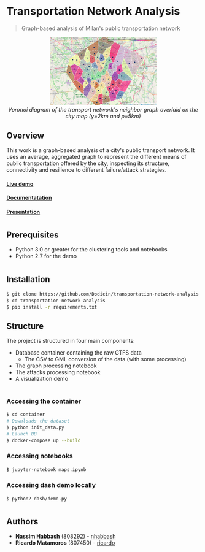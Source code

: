 # Transportation Network Analysis
> Graph-based analysis of Milan's public transportation network

<p align="center">
  <img  src="docs/images/net-voronoi.png" width="55%">
  <br>
  <em>Voronoi diagram of the transport network's neighbor graph overlaid on the city map (γ=2km and ρ=5km)</em>
</p>

## Overview
This work is a graph-based analysis of a city's public transport network. It uses an average, aggregated graph to represent the different means of public transportation offered by the city, inspecting its structure, connectivity and resilience to different failure/attack strategies. 

#### [Live demo](https://transport-network-analysis.herokuapp.com/)
#### [Documentatation](docs/report.pdf)
#### [Presentation](docs/presentation.pdf)

#
## Prerequisites

* Python 3.0 or greater for the clustering tools and notebooks
* Python 2.7 for the demo

#
## Installation
```sh
$ git clone https://github.com/Dodicin/transportation-network-analysis
$ cd transportation-network-analysis
$ pip install -r requirements.txt
```

## Structure
The project is structured in four main components:
* Database container containing the raw GTFS data
    * The CSV to GML conversion of the data (with some processing)
* The graph processing notebook
* The attacks processing notebook
* A visualization demo

#
### Accessing the container
```sh
$ cd container
# Downloads the dataset
$ python init_data.py
# Launch DB
$ docker-compose up --build
``` 

### Accessing notebooks
```sh
$ jupyter-notebook maps.ipynb
``` 

### Accessing dash demo locally
```sh
$ python2 dash/demo.py
``` 

#
## Authors

* **Nassim Habbash** (808292) - [nhabbash](https://github.com/nhabbash)
* **Ricardo Matamoros** (807450) - [ricardo](https://github.com/ricardoanibalmatamorosaragon)
